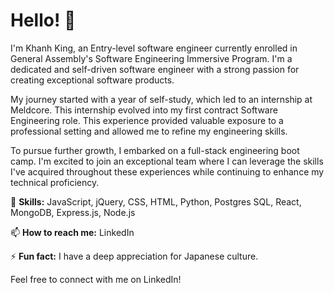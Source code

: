 
# Hello! 👋

I'm Khanh King, an Entry-level software engineer currently enrolled in General Assembly's Software Engineering Immersive Program. I'm a dedicated and self-driven software engineer with a strong passion for creating exceptional software products.

My journey started with a year of self-study, which led to an internship at Meldcore. This internship evolved into my first contract Software Engineering role. This experience provided valuable exposure to a professional setting and allowed me to refine my engineering skills.

To pursue further growth, I embarked on a full-stack engineering boot camp. I'm excited to join an exceptional team where I can leverage the skills I've acquired throughout these experiences while continuing to enhance my technical proficiency.

🌱 **Skills:** JavaScript, jQuery, CSS, HTML, Python, Postgres SQL, React, MongoDB, Express.js, Node.js

📫 **How to reach me:** LinkedIn

 ⚡ **Fun fact:** I have a deep appreciation for Japanese culture.

Feel free to connect with me on LinkedIn!






